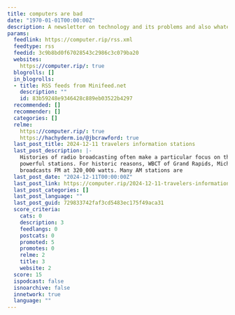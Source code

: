 ```yaml
---
title: computers are bad
date: "1970-01-01T00:00:00Z"
description: A newsletter on technology and its problems and also whatever else
params:
  feedlink: https://computer.rip/rss.xml
  feedtype: rss
  feedid: 3c9b8bd0f67028543c2986c3c079ba20
  websites:
    https://computer.rip/: true
  blogrolls: []
  in_blogrolls:
  - title: RSS feeds from Minifeed.net
    description: ""
    id: 83b59248e9346428c889eb03522b4297
  recommended: []
  recommender: []
  categories: []
  relme:
    https://computer.rip/: true
    https://hachyderm.io/@jbcrawford: true
  last_post_title: 2024-12-11 travelers information stations
  last_post_description: |-
    Histories of radio broadcasting often make a particular focus on the most
    powerful stations. For historic reasons, WBCT of Grand Rapids, Michigan
    broadcasts FM at 320¸000 watts. Many AM stations are
  last_post_date: "2024-12-11T00:00:00Z"
  last_post_link: https://computer.rip/2024-12-11-travelers-information-stations.html
  last_post_categories: []
  last_post_language: ""
  last_post_guid: 729833742faf3cd5483ec175f49aca31
  score_criteria:
    cats: 0
    description: 3
    feedlangs: 0
    postcats: 0
    promoted: 5
    promotes: 0
    relme: 2
    title: 3
    website: 2
  score: 15
  ispodcast: false
  isnoarchive: false
  innetwork: true
  language: ""
---
```

